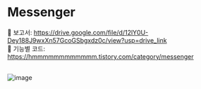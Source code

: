 # Messenger <br />

📓 보고서: https://drive.google.com/file/d/12lY0U-Dey188J9wxXn57GcoGSbgxdz0c/view?usp=drive_link <br />
📓 기능별 코드: https://hmmmmmmmmmmmm.tistory.com/category/messenger <br /><br />

![image](https://github.com/user-attachments/assets/36c4c69d-710d-4bf5-841e-d1e9c3ac9e2d)
